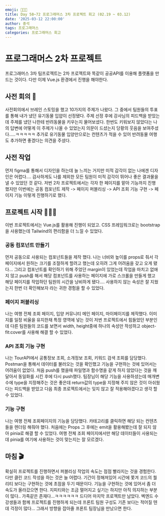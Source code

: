 ```yaml
---
emoji: 👨🏻‍💻
title: Day 58~72 프로그래머스 3차 프로젝트 회고 (02.19 ~ 03.12)
date: '2025-03-12 22:00:00'
author: 중석
tags: 프로그래머스
categories: 프로그래머스 회고
---
```


# 프로그래머스 2차 프로젝트

프로그래머스 3차 팀프로젝트는 2차 프로젝트와 똑같이 공공API를 이용해 플랫폼을 만드는 것이다. 다만 이제 Vue.js 환경에서 진행을 해야한다.

## 사전 회의 📝

사전회의에서 브레인 스토밍을 했고 10가지의 주제가 나왔다. 그 중에서 팀원들의 투표를 통해 내가 냈던 유기동물 입얍이 선정됐다.
주제 선정 후에 강사님의 피드백을 받았는데 주제를 냈던 나한테 반려동물을 키우는지 물어보셨다.
한번도 키워보지 않았다는 나의 답변에 어떻게 이 주제가 나올 수 있었는지 의문이 드셨는지 당황의 웃음을 보여주셨다.....ㅋㅋㅋㅋㅋ
추가로 유기동물 입양만으로는 컨텐츠가 적을 수 있어 반려동물 여행도 추가하면 좋겠다는 의견을 주셨다.

## 사전 작업

먼저 figma를 통해서 디자인을 하는데 늘 느끼는 거지만 미적 감각이 없는 나에겐 디자인은 어렵다....
감사하게도 나를 제외한 모든 팀원이 미적 감각이 뛰어나 좋은 결과물을 낼 수 있었던 것 같다.
저번 2차 프로젝트에서는 각자 한 페이지를 맡아 기능까지 진행 했지만
이번에는 공동 컴포넌트 제작 -> 페이지 퍼블리싱 -> API 조회 기능 구현 -> 페이지 기능 이렇게 진행하기로 했다.

## 프로젝트 시작 👨🏻‍💻

이번 프로젝트에서는 Vue.js를 활용해 진행이 되었고. CSS 프레임워크로는 bootstrap을 사용했는데
Tailwind의 편리함을 더 느낄 수 있었다.

### 공동 컴포넌트 만들기

먼저 공동으로 사용되는 컴포넌트들을 제작 했다. 나는 너비와 높이를 props로 줘서 각 페이지에서 원하는 크기를 조절하게 할려고 했는데
오히려 그게 어려움을 갖고 오게 됐다... 그리고 컴포넌트를 확인하기 위해 주었던 margin이 있었는데 작업을 마치고 없애지 않고 push를 해서
해당 컴포넌트를 사용하는 페이지에 가로 스크롤을 만들게 했고 해당 페이지를 작업하던 팀원의 시간을 낭비하게 됐다....
사용하지 않는 속성은 잘 지웠는지 한번 더 확인해보자 라는 귀한 경험을 할 수 있었다.

### 페이지 퍼블리싱

나는 여행 전체 조회 페이지, 입양 커뮤니티 메인 페이지, 마이페이지를 제작했다. 이미지를 일정 비율을 유지한채 특정 영역에 넣는 것이 저번 프로젝트에서
힘들었던 부분인데 다른 팀원들의 코드를 보면서 width, height중에 하나의 속성만 작성하고 object-fit:cover를 사용해 해결 할 수 있었다.

### API 조회 기능 구현

나는 TourAPI에서 공통정보 조회, 소개정보 조회, 키워드 검색 조회를 담당했다. Postman을 통해서 데이터를 불러오는 것을 확인했고
기능을 구현하는 것에 있어서는 어려움이 없었다. 처음 push를 했을때 파일명과 함수명을 같게 하지 않았다는 것을 깨달아서
동일화를 시킨 후에 다시 push했다. 팀장님이 해당 기능을 사용하셨는데 매개변수에 type을 지정해주는 것은 좋은데
return값의 type을 지정해 주지 않은 것이 아쉬웠다는 피드백을 받았고 다음 최종 프로젝트에서는 잊지 않고 잘 적용해야겠다고 생각 할 수 있었다.

### 기능 구현

나는 여행 전체 조회페이지의 기능을 담당했다. 카테고리를 클릭하면 해당 되는 컨텐츠들을 렌더링 해줘야 했다.
처음에는 Props 그 후에는 emit을 활용해봤는데 잘 되지 않아 pinia로 해결 할 수 있었다. 여행 전체 조회 페이지에서만
해당 데이터들이 사용되는데 pinia를 여기에 사용하는 것이 맞는지는 잘 모르겠다.

## 마침 🎬

확실히 프로젝트를 진행하면서 퍼블리싱 작업의 속도는 점점 빨라지는 것을 경험한다. 다만 클린 코드 작성을 하는 것은 늘 어렵다.
기간이 정해져있어 시간에 쫓겨 코드의 퀄리티 보다는 구현하는 것에 초점을 두기 때문이다.
기능을 구현하는 것에 있어서 좀 더 속도가 올라갔으면 한다. 지피티와는 조금 멀어지고 싶기는 하지만 아직 의지하는 부분이 많다..
가족같은 존재다...ㅋㅋㅋㅋㅋㅋ 드디어 마지막 프로젝트만 남았다. 벡엔드 수강생들과 함께 프로젝트를 진행하게 되는데
프론트 팀원 구성도 기존 보다는 적어질 텐데 걱정이 많다... 그래서 방향을 잡아줄 프론트 팀장님을 만났으면 한다.

```toc

```
